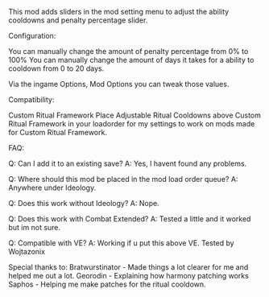 This mod adds sliders in the mod setting menu to adjust the ability cooldowns and penalty percentage slider.

Configuration:

You can manually change the amount of penalty percentage from 0% to 100%
You can manually change the amount of days it takes for a ability to cooldown from 0 to 20 days.

Via the ingame Options, Mod Options you can tweak those values.

Compatibility:

Custom Ritual Framework
Place Adjustable Ritual Cooldowns above Custom Ritual Framework in your loadorder for my settings to work on mods made for Custom Ritual Framework.

FAQ:

Q: Can I add it to an existing save?
A: Yes, I havent found any problems.

Q: Where should this mod be placed in the mod load order queue?
A: Anywhere under Ideology.

Q: Does this work without Ideology?
A: Nope.

Q: Does this work with Combat Extended?
A: Tested a little and it worked but im not sure.

Q: Compatible with VE?
A: Working if u put this above VE. Tested by Wojtazonix

Special thanks to:
Bratwurstinator - Made things a lot clearer for me and helped me out a lot.
Georodin - Explaining how harmony patching works
Saphos - Helping me make patches for the ritual cooldown.
